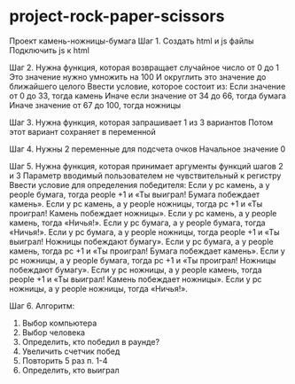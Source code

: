 # project-rock-paper-scissors
Проект камень-ножницы-бумага
Шаг 1.
Создать html и js файлы
Подключить js к html

Шаг 2.
Нужна функция, которая возвращает случайное число от 0 до 1
Это значение нужно умножить на 100
И округлить это значение до ближайшего целого
Ввести условие, которое состоит из:
Если значение от 0 до 33, тогда камень
Иначе если значение от 34 до 66, тогда бумага
Иначе значение от 67 до 100, тогда ножницы

Шаг 3.
Нужна функция, которая запрашивает 1 из 3 вариантов
Потом этот вариант сохраняет в переменной

Шаг 4.
Нужны 2 переменные для подсчета очков
Начальное значение 0

Шаг 5.
Нужна функция, которая принимает аргументы функций шагов 2 и 3
Параметр вводимый пользователем не чувствительный к регистру
Ввести условие для определения победителя:
Если у pc камень, а у people бумага, тогда people +1 и «Ты выиграл! Бумага побеждает камень».
Если у pc камень, а у people ножницы, тогда pc +1 и «Ты проиграл! Камень побеждает ножницы».
Если у pc камень, а у people камень, тогда «Ничья!».
Если у pc бумага, а у people бумага, тогда «Ничья!».
Если у pc бумага, а у people ножницы, тогда people +1 и «Ты выиграл! Ножницы побеждают бумагу».
Если у pc бумага, а у people камень, тогда pc +1 и «Ты проиграл!  Бумага побеждает камень».
Если у pc ножницы, а у people бумага, тогда pc +1 и «Ты проиграл! Ножницы побеждают бумагу».
Если у pc ножницы, а у people камень, тогда people +1 и «Ты выиграл! Камень побеждает ножницы».
Если у pc ножницы, а у people ножницы, тогда «Ничья!».

Шаг 6.
Алгоритм:
1) Выбор компьютера
2) Выбор человека
3) Определить, кто победил в раунде?
4) Увеличить счетчик побед
5) Повторить 5 раз п. 1-4
6) Определить, кто выиграл